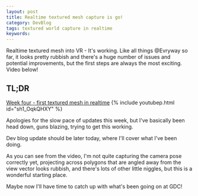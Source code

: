 ```yaml
---
layout: post
title: Realtime textured mesh capture is go!
category: DevBlog
tags: textured world capture in realtime
keywords: 
---
```


Realtime textured mesh into VR - It's working. Like all things @Evryway so far, it looks pretty rubbish and
there's a huge number of issues and potential improvements, but the first steps are always the most exciting.
Video below!


## TL;DR

[Week four - first textured mesh in realtime](https://youtu.be/sh1_OqkQHXY)
{% include youtubep.html id="sh1_OqkQHXY" %}


Apologies for the slow pace of updates this week, but I've basically been head down, guns blazing, trying
to get this working.

Dev blog update should be later today, where I'll cover what I've been doing.

As you can see from the video, I'm not quite capturing the camera pose correctly yet, projecting across
polygons that are angled away from the view vector looks rubbish, and there's lots of other little niggles,
but this is a wonderful starting place.

Maybe now I'll have time to catch up with what's been going on at GDC!








